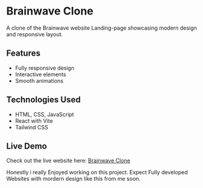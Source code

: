 # Brainwave Clone

A clone of the Brainwave website Landing-page showcasing modern design and responsive layout.

## Features
- Fully responsive design
- Interactive elements
- Smooth animations

## Technologies Used
- HTML, CSS, JavaScript
- React with Vite
- Tailwind CSS

## Live Demo
Check out the live website here: [Brainwave Clone](https://brain-wave-duplicate.vercel.app/)

Honestly i really Enjoyed working on this project.
Expect Fully developed Websites with mordern design like this from me soon.
